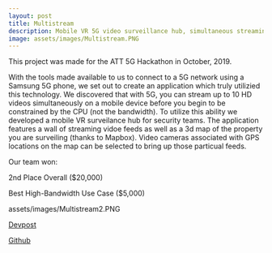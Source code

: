 ```yaml
---
layout: post
title: Multistream
description: Mobile VR 5G video surveillance hub, simultaneous streaming videos mapped to GPS locations
image: assets/images/Multistream.PNG
---
```


This project was made for the ATT 5G Hackathon in October, 2019.

With the tools made available to us to connect to a 5G network using a Samsung 5G phone, we set out to create an application which truly utilizied this technology. We discovered that with 5G, you can stream up to 10 HD videos simultaneously on a mobile device before you begin to be constrained by the CPU (not the bandwidth). To utilize this ability we developed a mobile VR surveilance hub for security teams. The application features a wall of streaming vidoe feeds as well as a 3d map of the property you are surveiling (thanks to Mapbox). Video cameras associated with GPS locations on the map can be selected to bring up those particual feeds. 

Our team won:

2nd Place Overall ($20,000)

Best High-Bandwidth Use Case ($5,000)

assets/images/Multistream2.PNG

[Devpost](https://devpost.com/software/lifesaver5g)

[Github](https://github.com/druerridge/ekdj-att-2019)
